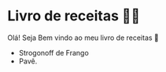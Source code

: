 # Livro de receitas :woman_cook:

Olá! Seja Bem vindo ao meu livro de receitas :wave:

- Strogonoff de Frango
- Pavê.
